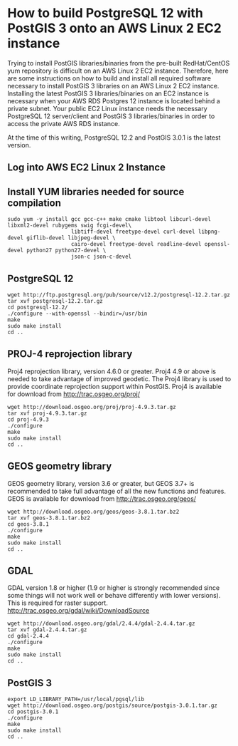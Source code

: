 # How to build PostgreSQL 12 with PostGIS 3 onto an AWS Linux 2 EC2 instance
Trying to install PostGIS libraries/binaries from the pre-built RedHat/CentOS yum repository
is difficult on an AWS Linux 2 EC2 instance. Therefore, here are some instructions on
how to build and install all required software necessary to install PostGIS 3 libraries
on an AWS Linux 2 EC2 instance. Installing the latest PostGIS 3 libraries/binaries on an EC2 instance
is necessary when your AWS RDS Postgres 12 instance is located behind a private subnet. Your public EC2 Linux
instance needs the necessary PostgreSQL 12 server/client and PostGIS 3 libraries/binaries in order
to access the private AWS RDS instance.

At the time of this writing, PostgreSQL 12.2 and PostGIS 3.0.1 is the latest version.

## Log into AWS EC2 Linux 2 Instance

## Install YUM libraries needed for source compilation
```
sudo yum -y install gcc gcc-c++ make cmake libtool libcurl-devel libxml2-devel rubygems swig fcgi-devel\
                    libtiff-devel freetype-devel curl-devel libpng-devel giflib-devel libjpeg-devel \
                    cairo-devel freetype-devel readline-devel openssl-devel python27 python27-devel \
                    json-c json-c-devel
```

## PostgreSQL 12
```
wget http://ftp.postgresql.org/pub/source/v12.2/postgresql-12.2.tar.gz
tar xvf postgresql-12.2.tar.gz
cd postgresql-12.2/
./configure --with-openssl --bindir=/usr/bin
make
sudo make install
cd ..
```

## PROJ-4 reprojection library
Proj4 reprojection library, version 4.6.0 or greater. Proj4 4.9 or above is needed to take advantage of improved
geodetic. The Proj4 library is used to provide coordinate reprojection support within PostGIS. Proj4 is available 
for download from http://trac.osgeo.org/proj/
```
wget http://download.osgeo.org/proj/proj-4.9.3.tar.gz
tar xvf proj-4.9.3.tar.gz
cd proj-4.9.3
./configure
make
sudo make install
cd ..
```

## GEOS geometry library
GEOS geometry library, version 3.6 or greater, but GEOS 3.7+ is recommended to take full advantage of all the new
functions and features. GEOS is available for download from http://trac.osgeo.org/geos/
```
wget http://download.osgeo.org/geos/geos-3.8.1.tar.bz2
tar xvf geos-3.8.1.tar.bz2
cd geos-3.8.1
./configure
make
sudo make install
cd ..
```

## GDAL
GDAL version 1.8 or higher (1.9 or higher is strongly recommended since some things will not work well or behave
differently with lower versions). This is required for raster support. 
http://trac.osgeo.org/gdal/wiki/DownloadSource
```
wget http://download.osgeo.org/gdal/2.4.4/gdal-2.4.4.tar.gz
tar xvf gdal-2.4.4.tar.gz
cd gdal-2.4.4
./configure
make
sudo make install
cd ..
```

## PostGIS 3
```
export LD_LIBRARY_PATH=/usr/local/pgsql/lib
wget http://download.osgeo.org/postgis/source/postgis-3.0.1.tar.gz
cd postgis-3.0.1
./configure
make
sudo make install
cd ..
```

